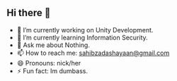 ## Hi there 👋
- 🔭 I’m currently working on Unity Development.
- 🌱 I’m currently learning Information Security.
- 💬 Ask me about Nothing.
- 📫 How to reach me: sahibzadashayaan@gmail.com
- 😄 Pronouns: nick/her
- ⚡ Fun fact: Im dumbass.

